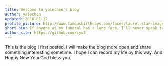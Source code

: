 ```yaml
---
title: Welcome to yalechen's blog
author: yalechen
updated: 2016-01-12
profile_picture: http://www.famousbirthdays.com/faces/laurel-stan-image.jpg
short_bio: If anyone at my funeral has a long face, I'll never speak to him again.
author_site: https://github.com/cyw3
---
```


This is the blog I first posted.
I will make the blog more open and share something interesting sometime.
I hope I can record my life by this way.
And
Happy New Year.God bless you.
